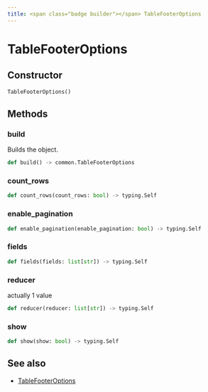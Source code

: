 ```yaml
---
title: <span class="badge builder"></span> TableFooterOptions
---
```

# <span class="badge builder"></span> TableFooterOptions

## Constructor

```python
TableFooterOptions()
```
## Methods

### <span class="badge object-method"></span> build

Builds the object.

```python
def build() -> common.TableFooterOptions
```

### <span class="badge object-method"></span> count_rows

```python
def count_rows(count_rows: bool) -> typing.Self
```

### <span class="badge object-method"></span> enable_pagination

```python
def enable_pagination(enable_pagination: bool) -> typing.Self
```

### <span class="badge object-method"></span> fields

```python
def fields(fields: list[str]) -> typing.Self
```

### <span class="badge object-method"></span> reducer

actually 1 value

```python
def reducer(reducer: list[str]) -> typing.Self
```

### <span class="badge object-method"></span> show

```python
def show(show: bool) -> typing.Self
```

## See also

 * <span class="badge object-type-class"></span> [TableFooterOptions](./object-TableFooterOptions.md)
